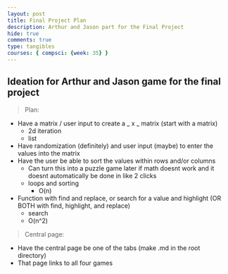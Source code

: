 ```yaml
---
layout: post
title: Final Project Plan
description: Arthur and Jason part for the Final Project
hide: true
comments: true
type: tangibles
courses: { compsci: {week: 35} }
---
```


## Ideation for Arthur and Jason game for the final project
> Plan:
- Have a matrix / user input to create a _ x _ matrix (start with a matrix)
    - 2d iteration
    - list
- Have randomization (definitely) and user input (maybe) to enter the values into the matrix
- Have the user be able to sort the values within rows and/or columns
    - Can turn this into a puzzle game later if math doesnt work and it doesnt automatically be done in like 2 clicks
    - loops and sorting
        - O(n)
- Function with find and replace, or search for a value and highlight (OR BOTH with find, highlight, and replace)
    - search
    - O(n^2)

> Central page:
- Have the central page be one of the tabs (make .md in the root directory)
- That page links to all four games